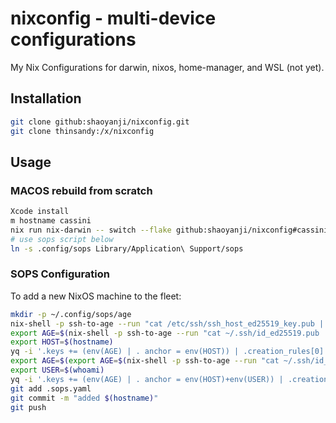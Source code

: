 # nixconfig - multi-device configurations

My Nix Configurations for darwin, nixos, home-manager, and WSL (not yet).

## Installation

```bash
git clone github:shaoyanji/nixconfig.git
git clone thinsandy:/x/nixconfig
```

## Usage

### MACOS rebuild from scratch

```bash
Xcode install
m hostname cassini
nix run nix-darwin -- switch --flake github:shaoyanji/nixconfig#cassini
# use sops script below
ln -s .config/sops Library/Application\ Support/sops
```

### SOPS Configuration

To add a new NixOS machine to the fleet:

```bash
mkdir -p ~/.config/sops/age
nix-shell -p ssh-to-age --run "cat /etc/ssh/ssh_host_ed25519_key.pub | ssh-to-age"
export AGE=$(nix-shell -p ssh-to-age --run "cat ~/.ssh/id_ed25519.pub | ssh-to-age")
export HOST=$(hostname)
yq -i '.keys += (env(AGE) | . anchor = env(HOST)) | .creation_rules[0].key_groups[0].age += ((.keys[-1] | anchor) | . alias |= .)' .sops.yaml
export AGE=$(export AGE=$(nix-shell -p ssh-to-age --run "cat ~/.ssh/id_ed25519.pub | ssh-to-age")
export USER=$(whoami)
yq -i '.keys += (env(AGE) | . anchor = env(HOST)+env(USER)) | .creation_rules[0].key_groups[0].age += ((.keys[-1] | anchor) | . alias |= .)' .sops.yaml
git add .sops.yaml
git commit -m "added $(hostname)"
git push
```
